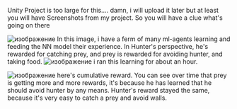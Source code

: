Unity Project is too large for this....
damn, i will upload it later but at least you will have Screenshots from my project. So you will have a clue what's going on there

![изображение](https://github.com/aizeld/Hunter_Prey_ML_Agents_Unity/assets/112880067/b66fdc86-d93c-4543-b3fa-5a187a45e368)
In this image, i have a ferm of many ml-agents learning and feeding the NN model their experience.
In Hunter's perspective, he's rewarded for catching prey, and prey is rewarded for avoiding hunter, and taking food. 
![изображение](https://github.com/aizeld/Hunter_Prey_ML_Agents_Unity/assets/112880067/2315f9b5-119f-4c8c-8679-90d84c04b7be)
i ran this learning for about an hour. 

![изображение](https://github.com/aizeld/Hunter_Prey_ML_Agents_Unity/assets/112880067/350f1be0-bbb4-4d74-9119-3753ec8aeb48)
here's cumulative reward. You can see over time that prey is getting more and more rewards, it's because he has learned that
he should avoid hunter by any means. Hunter's reward stayed the same, because it's very easy to catch a prey and avoid walls. 
